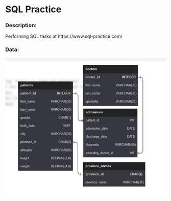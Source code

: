 <h1>SQL Practice</h1>

<h3>Description:</h3>
<p>Performing SQL tasks at https://www.sql-practice.com/ </p>

<h3>Data:</h3>

![SQL Practice](https://github.com/svtlntmk/sql-practice/blob/main/sql-schema.jpg)
